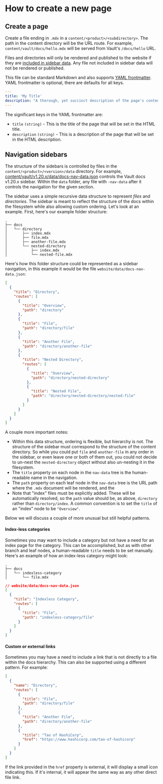 # How to create a new page


## Create a page

Create a file ending in `.mdx` in a `content/<product>/<subdirectory>`. The path in the content directory will be the URL route. For example, `content/vault/docs/hello.mdx` will be served from Vault's `/docs/hello` URL.

Files and directories will only be rendered and published to the website if they are [included in sidebar data](#navigation-sidebars). Any file not included in sidebar data will not be rendered or published.

This file can be standard Markdown and also supports [YAML frontmatter](https://middlemanapp.com/basics/frontmatter/). YAML frontmatter is optional, there are defaults for all keys.

```yaml
---
title: 'My Title'
description: "A thorough, yet succinct description of the page's contents"
---
```

The significant keys in the YAML frontmatter are:

- `title` `(string)` - This is the title of the page that will be set in the HTML title.
- `description` `(string)` - This is a description of the page that will be set in the HTML description.




## Navigation sidebars

The structure of the sidebars is controlled by files in the
`content/<product>/<version>/data` directory. For example,
[content/vault/v1.20.x/data/docs-nav-data.json](content/vault/v1.20.x/data/docs-nav-data.json)
controls the Vault docs v1.20.x sidebar. Within the `data` folder, any file with
`-nav-data` after it controls the navigation for the given section.

The sidebar uses a simple recursive data structure to represent _files_ and _directories_. The sidebar is meant to reflect the structure of the docs within the filesystem while also allowing custom ordering. Let's look at an example. First, here's our example folder structure:

```text
.
├── docs
│   └── directory
│       ├── index.mdx
│       ├── file.mdx
│       ├── another-file.mdx
│       └── nested-directory
│           ├── index.mdx
│           └── nested-file.mdx
```

Here's how this folder structure could be represented as a sidebar navigation, in this example it would be the file `website/data/docs-nav-data.json`:

```json
[
  {
    "title": "Directory",
    "routes": [
      {
        "title": "Overview",
        "path": "directory"
      },
      {
        "title": "File",
        "path": "directory/file"
      },
      {
        "title": "Another File",
        "path": "directory/another-file"
      },
      {
        "title": "Nested Directory",
        "routes": [
          {
            "title": "Overview",
            "path": "directory/nested-directory"
          },
          {
            "title": "Nested File",
            "path": "directory/nested-directory/nested-file"
          }
        ]
      }
    ]
  }
]
```

A couple more important notes:

- Within this data structure, ordering is flexible, but hierarchy is not. The structure of the sidebar must correspond to the structure of the content directory. So while you could put `file` and `another-file` in any order in the sidebar, or even leave one or both of them out, you could not decide to un-nest the `nested-directory` object without also un-nesting it in the filesystem.
- The `title` property on each node in the `nav-data` tree is the human-readable name in the navigation.
- The `path` property on each leaf node in the `nav-data` tree is the URL path where the `.mdx` document will be rendered, and the
- Note that "index" files must be explicitly added. These will be automatically resolved, so the `path` value should be, as above, `directory` rather than `directory/index`. A common convention is to set the `title` of an "index" node to be `"Overview"`.

Below we will discuss a couple of more unusual but still helpful patterns.

#### Index-less categories

Sometimes you may want to include a category but not have a need for an index page for the category. This can be accomplished, but as with other branch and leaf nodes, a human-readable `title` needs to be set manually. Here's an example of how an index-less category might look:

```text
.
├── docs
│   └── indexless-category
│       └── file.mdx
```

```json
// website/data/docs-nav-data.json
[
  {
    "title": "Indexless Category",
    "routes": [
      {
        "title": "File",
        "path": "indexless-category/file"
      }
    ]
  }
]
```

#### Custom or external links

Sometimes you may have a need to include a link that is not directly to a file within the docs hierarchy. This can also be supported using a different pattern. For example:

```json
[
  {
    "name": "Directory",
    "routes": [
      {
        "title": "File",
        "path": "directory/file"
      },
      {
        "title": "Another File",
        "path": "directory/another-file"
      },
      {
        "title": "Tao of HashiCorp",
        "href": "https://www.hashicorp.com/tao-of-hashicorp"
      }
    ]
  }
]
```

If the link provided in the `href` property is external, it will display a small icon indicating this. If it's internal, it will appear the same way as any other direct file link.

